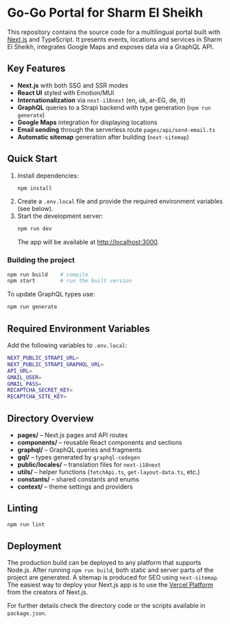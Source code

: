 # Go-Go Portal for Sharm El Sheikh

This repository contains the source code for a multilingual portal built with [Next.js](https://nextjs.org/) and TypeScript. It presents events, locations and services in Sharm El Sheikh, integrates Google Maps and exposes data via a GraphQL API.

## Key Features

- **Next.js** with both SSG and SSR modes
- **React UI** styled with Emotion/MUI
- **Internationalization** via `next-i18next` (en, uk, ar-EG, de, it)
- **GraphQL** queries to a Strapi backend with type generation (`npm run generate`)
- **Google Maps** integration for displaying locations
- **Email sending** through the serverless route `pages/api/send-email.ts`
- **Automatic sitemap** generation after building (`next-sitemap`)

## Quick Start

1. Install dependencies:
   ```bash
   npm install
   ```
2. Create a `.env.local` file and provide the required environment variables (see below).
3. Start the development server:
   ```bash
   npm run dev
   ```
   The app will be available at [http://localhost:3000](http://localhost:3000).

### Building the project

```bash
npm run build    # compile
npm start        # run the built version
```

To update GraphQL types use:

```bash
npm run generate
```

## Required Environment Variables

Add the following variables to `.env.local`:

```bash
NEXT_PUBLIC_STRAPI_URL=
NEXT_PUBLIC_STRAPI_GRAPHQL_URL=
API_URL=
GMAIL_USER=
GMAIL_PASS=
RECAPTCHA_SECRET_KEY=
RECAPTCHA_SITE_KEY=
```

## Directory Overview

- **pages/** – Next.js pages and API routes
- **components/** – reusable React components and sections
- **graphql/** – GraphQL queries and fragments
- **gql/** – types generated by `graphql-codegen`
- **public/locales/** – translation files for `next-i18next`
- **utils/** – helper functions (`fetchApi.ts`, `get-layout-data.ts`, etc.)
- **constants/** – shared constants and enums
- **context/** – theme settings and providers

## Linting

```bash
npm run lint
```

## Deployment

The production build can be deployed to any platform that supports Node.js. After running `npm run build`, both static and server parts of the project are generated. A sitemap is produced for SEO using `next-sitemap`.
The easiest way to deploy your Next.js app is to use the [Vercel Platform](https://vercel.com/new?utm_medium=default-template&filter=next.js&utm_source=create-next-app&utm_campaign=create-next-app-readme) from the creators of Next.js.

For further details check the directory code or the scripts available in `package.json`.
